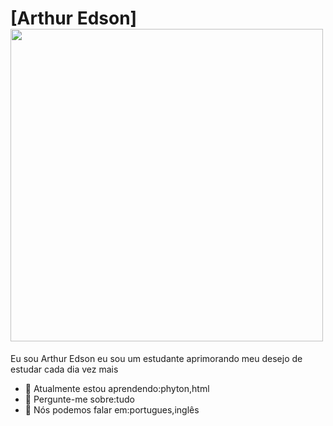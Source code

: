 # [Arthur Edson] <img src=https://pa1.narvii.com/6776/6690e616a9fdd1031b5dc55d7c831c3fd0a1a84a_hq.gif width="500px">

Eu sou Arthur Edson eu sou um estudante aprimorando meu desejo de estudar cada dia vez mais

- 🚀 Atualmente estou aprendendo:phyton,html
- 💬 Pergunte-me sobre:tudo
- 📣 Nós podemos falar em:portugues,inglês
